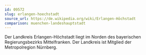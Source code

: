 ```yaml
---
id: 09572
slug: erlangen-hoechstadt
source_url: https://de.wikipedia.org/wiki/Erlangen-Höchstadt
comparison: muenchen-landeshauptstadt
---
```


Der Landkreis Erlangen-Höchstadt liegt im Norden des bayerischen Regierungsbezirks Mittelfranken. Der Landkreis ist Mitglied der Metropolregion Nürnberg.

